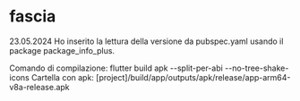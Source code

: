 # fascia

23.05.2024
Ho inserito la lettura della versione da pubspec.yaml
usando il package package_info_plus.

Comando di compilazione:
flutter build apk --split-per-abi --no-tree-shake-icons
Cartella con apk:
[project]/build/app/outputs/apk/release/app-arm64-v8a-release.apk